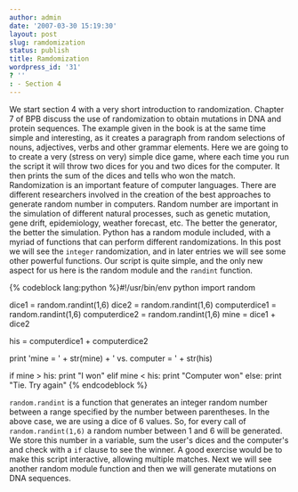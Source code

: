 ```yaml
---
author: admin
date: '2007-03-30 15:19:30'
layout: post
slug: ramdomization
status: publish
title: Ramdomization
wordpress_id: '31'
? ''
: - Section 4
---
```


We start section 4 with a very short introduction to randomization.
Chapter 7 of BPB discuss the use of randomization to obtain mutations in
DNA and protein sequences. The example given in the book is at the same
time simple and interesting, as it creates a paragraph from random
selections of nouns, adjectives, verbs and other grammar elements. Here
we are going to to create a very (stress on very) simple dice game,
where each time you run the script it will throw two dices for you and
two dices for the computer. It then prints the sum of the dices and
tells who won the match. Randomization is an important feature of
computer languages. There are different researchers involved in the
creation of the best approaches to generate random number in computers.
Random number are important in the simulation of different natural
processes, such as genetic mutation, gene drift, epidemiology, weather
forecast, etc. The better the generator, the better the simulation.
Python has a random module included, with a myriad of functions that can
perform different randomizations. In this post we will see the `integer`
randomization, and in later entries we will see some other powerful
functions. Our script is quite simple, and the only new aspect for us
here is the random module and the `randint` function. 


{% codeblock lang:python %}#!/usr/bin/env python 
import random 

dice1 = random.randint(1,6) 
dice2 = random.randint(1,6) 
computerdice1 = random.randint(1,6) 
computerdice2 = random.randint(1,6) 
mine = dice1 + dice2 

his = computerdice1 + computerdice2 

print 'mine = ' + str(mine) + ' vs. computer = ' + str(his) 

if mine > his: 
    print "I won"
elif mine < his: 
    print "Computer won" 
else: 
    print "Tie. Try again"
{% endcodeblock %}

`random.randint` is a function that generates an integer random number
between a range specified by the number between parentheses. In the
above case, we are using a dice of 6 values. So, for every call of
`random.randint(1,6)` a random number between 1 and 6 will be generated.
We store this number in a variable, sum the user's dices and the
computer's and check with a `if` clause to see the winner. A good
exercise would be to make this script interactive, allowing multiple
matches. Next we will see another random module function and then we
will generate mutations on DNA sequences.
